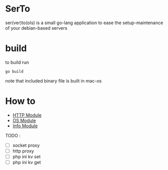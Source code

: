 # SerTo 
ser(ver)to(ols) is a small go-lang application to ease the setup-maintenance of your debian-based servers
 
 
 # build
 to build run 
 ```
go build 
```
note that included binary file is built in mac-os 

# How to 
- [HTTP Module](docs/http-module)
- [OS Module](docs/os-module)
- [Info Module](docs/info-module)


TODO : 
- [ ] socket proxy
- [ ] http proxy
- [ ] php ini kv set 
- [ ] php ini kv get
